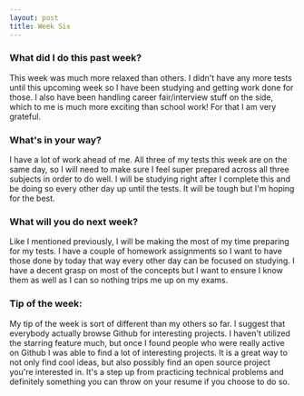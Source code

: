 ```yaml
---
layout: post
title: Week Six
---
```


### What did I do this past week?
This week was much more relaxed than others. I didn't have any more tests until this upcoming week so I have been studying and getting work done for those. I also have been handling career fair/interview stuff on the side, which to me is much more exciting than school work! For that I am very grateful.

### What's in your way?
I have a lot of work ahead of me. All three of my tests this week are on the same day, so I will need to make sure I feel super prepared across all three subjects in order to do well. I will be studying right after I complete this and be doing so every other day up until the tests. It will be tough but I'm hoping for the best.

### What will you do next week?
Like I mentioned previously, I will be making the most of my time preparing for my tests. I have a couple of homework assignments so I want to have those done by today that way every other day can be focused on studying. I have a decent grasp on most of the concepts but I want to ensure I know them as well as I can so nothing trips me up on my exams.

### Tip of the week:
My tip of the week is sort of different than my others so far. I suggest that everybody actually browse Github for interesting projects. I haven't utilized the starring feature much, but once I found people who were really active on Github I was able to find a lot of interesting projects. It is a great way to not only find cool ideas, but also possibly find an open source project you're interested in. It's a step up from practicing technical problems and definitely something you can throw on your resume if you choose to do so.